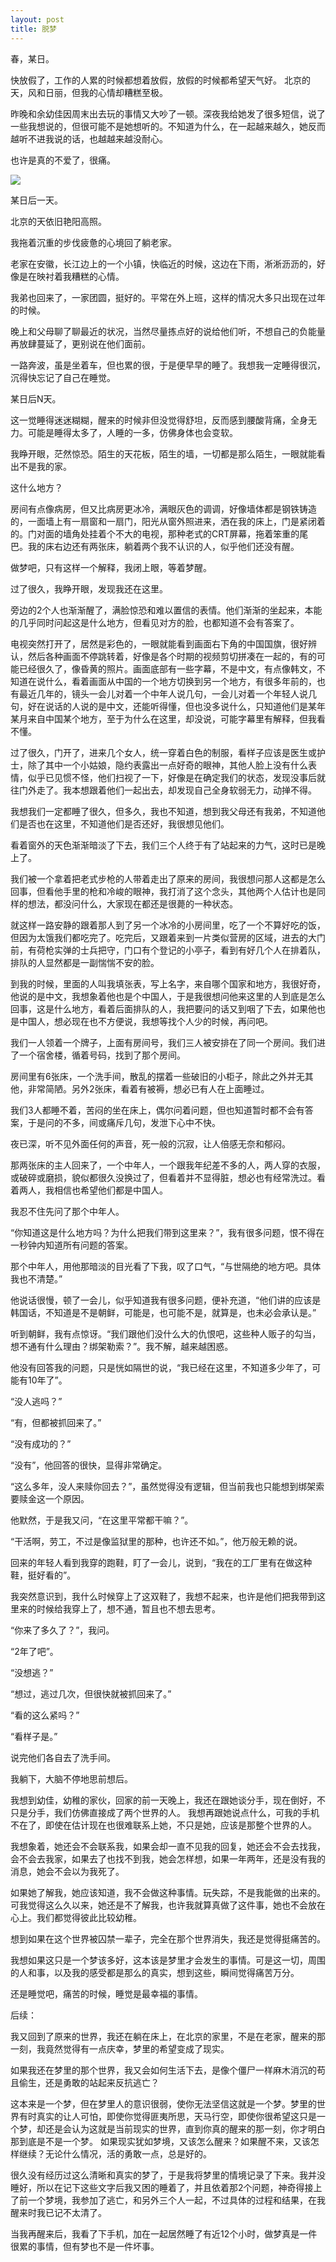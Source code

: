 ```yaml
---
layout: post
title: 脱梦
---
```


春，某日。

快放假了，工作的人累的时候都想着放假，放假的时候都希望天气好。
北京的天，风和日丽，但我的心情却糟糕至极。

昨晚和余幼佳因周末出去玩的事情又大吵了一顿。深夜我给她发了很多短信，说了一些我想说的，但很可能不是她想听的。不知道为什么，在一起越来越久，她反而越听不进我说的话，也越越来越没耐心。

也许是真的不爱了，很痛。

![](/public/img1.png)

某日后一天。

北京的天依旧艳阳高照。

我拖着沉重的步伐疲惫的心境回了躺老家。

老家在安徽，长江边上的一个小镇，快临近的时候，这边在下雨，淅淅沥沥的，好像是在映衬着我糟糕的心情。


我弟也回来了，一家团圆，挺好的。平常在外上班，这样的情况大多只出现在过年的时候。

晚上和父母聊了聊最近的状况，当然尽量拣点好的说给他们听，不想自己的负能量再放肆蔓延了，更别说在他们面前。

一路奔波，虽是坐着车，但也累的很，于是便早早的睡了。我想我一定睡得很沉，沉得快忘记了自己在睡觉。


某日后N天。

这一觉睡得迷迷糊糊，醒来的时候非但没觉得舒坦，反而感到腰酸背痛，全身无力。可能是睡得太多了，人睡的一多，仿佛身体也会变软。

我睁开眼，茫然惊恐。陌生的天花板，陌生的墙，一切都是那么陌生，一眼就能看出不是我的家。

这什么地方？

房间有点像病房，但又比病房更冰冷，满眼灰色的调调，好像墙体都是钢铁铸造的，一面墙上有一扇窗和一扇门，阳光从窗外照进来，洒在我的床上，门是紧闭着的。门对面的墙角处挂着个不大的电视，那种老式的CRT屏幕，拖着笨重的尾巴。我的床右边还有两张床，躺着两个我不认识的人，似乎他们还没有醒。

做梦吧，只有这样一个解释，我闭上眼，等着梦醒。

过了很久，我睁开眼，发现我还在这里。

旁边的2个人也渐渐醒了，满脸惊恐和难以置信的表情。他们渐渐的坐起来，本能的几乎同时问起这是什么地方，但看见对方的脸，也都知道不会有答案了。

电视突然打开了，居然是彩色的，一眼就能看到画面右下角的中国国旗，很好辨认，然后各种画面不停跳转着，好像是各个时期的视频剪切拼凑在一起的，有的可能已经很久了，像昏黄的照片。画面底部有一些字幕，不是中文，有点像韩文，不知道在说什么，看着画面从中国的一个地方切换到另一个地方，有很多年前的，也有最近几年的，镜头一会儿对着一个中年人说几句，一会儿对着一个年轻人说几句，好在说话的人说的是中文，还能听得懂，但也没多说什么，只知道他们是某年某月来自中国某个地方，至于为什么在这里，却没说，可能字幕里有解释，但我看不懂。

过了很久，门开了，进来几个女人，统一穿着白色的制服，看样子应该是医生或护士，除了其中一个小姑娘，隐约表露出一点好奇的眼神，其他人脸上没有什么表情，似乎已见惯不怪，他们扫视了一下，好像是在确定我们的状态，发现没事后就往门外走了。我本想跟着他们一起出去，却发现自己全身软弱无力，动掸不得。

我想我们一定都睡了很久，但多久，我也不知道，想到我父母还有我弟，不知道他们是否也在这里，不知道他们是否还好，我很想见他们。

看着窗外的天色渐渐暗淡了下去，我们三个人终于有了站起来的力气，这时已是晚上了。

我们被一个拿着把老式步枪的人带着走出了原来的房间，我很想问那人这都是怎么回事，但看他手里的枪和冷峻的眼神，我打消了这个念头，其他两个人估计也是同样的想法，都没问什么，大家现在都还是很薨的一种状态。

就这样一路安静的跟着那人到了另一个冰冷的小房间里，吃了一个不算好吃的饭，但因为太饿我们都吃完了。吃完后，又跟着来到一片类似营房的区域，进去的大门前，有荷枪实弹的士兵把守，门口有个登记的小亭子，看到有好几个人在排着队，排队的人显然都是一副惴惴不安的脸。

到我的时候，里面的人叫我填张表，写上名字，来自哪个国家和地方，我很好奇，他说的是中文，我想象着他也是个中国人，于是我很想问他来这里的人到底是怎么回事，这是什么地方，看着后面排队的人，我把要问的话又到咽了下去，如果他也是中国人，想必现在也不方便说，我想等找个人少的时候，再问吧。

我们一人领着一个牌子，上面有房间号，我们三人被安排在了同一个房间。我们进了一个宿舍楼，循着号码，找到了那个房间。

房间里有6张床，一个洗手间，散乱的摆着一些破旧的小柜子，除此之外并无其他，非常简陋。另外2张床，看着有被褥，想必已有人在上面睡过。

我们3人都睡不着，苦闷的坐在床上，偶尔问着问题，但也知道暂时都不会有答案，于是问的不多，间或痛斥几句，发泄下心中不快。

夜已深，听不见外面任何的声音，死一般的沉寂，让人倍感无奈和郁闷。

那两张床的主人回来了，一个中年人，一个跟我年纪差不多的人，两人穿的衣服，或破碎或磨损，貌似都很久没换过了，但看着并不显得脏，想必也有经常洗过。看着两人，我相信也希望他们都是中国人。

我忍不住先问了那个中年人。

“你知道这是什么地方吗？为什么把我们带到这里来？”，我有很多问题，恨不得在一秒钟内知道所有问题的答案。

那个中年人，用他那暗淡的目光看了下我，叹了口气，“与世隔绝的地方吧。具体我也不清楚。”

他说话很慢，顿了一会儿，似乎知道我有很多问题，便补充道，“他们讲的应该是韩国话，不知道是不是朝鲜，可能是，也可能不是，就算是，也未必会承认是。”

听到朝鲜，我有点惊讶。“我们跟他们没什么大的仇恨吧，这些种人贩子的勾当，想不通有什么理由？绑架勒索？”。我不解，越来越困惑。

他没有回答我的问题，只是恍如隔世的说，“我已经在这里，不知道多少年了，可能有10年了”。

“没人逃吗？”

“有，但都被抓回来了。”

“没有成功的？”

“没有”，他回答的很快，显得非常确定。

“这么多年，没人来赎你回去？”，虽然觉得没有逻辑，但当前我也只能想到绑架索要赎金这一个原因。

他默然，于是我又问，“在这里平常都干嘛？”。

“干活啊，劳工，不过是像监狱里的那种，也许还不如。”，他万般无赖的说。

回来的年轻人看到我穿的跑鞋，盯了一会儿，说到，“我在的工厂里有在做这种鞋，挺好看的”。

我突然意识到，我什么时候穿上了这双鞋了，我想不起来，也许是他们把我带到这里来的时候给我穿上了，想不通，暂且也不想去思考。

“你来了多久了？”，我问。

“2年了吧”。

“没想逃？”

“想过，逃过几次，但很快就被抓回来了。”

“看的这么紧吗？”

“看样子是。”

说完他们各自去了洗手间。

我躺下，大脑不停地思前想后。

我想到幼佳，幼稚的家伙，回家的前一天晚上，我还在跟她谈分手，现在倒好，不只是分手，我们仿佛直接成了两个世界的人。
我想再跟她说点什么，可我的手机不在了，即使在估计现在也很难联系上她，不只是她，应该是那整个世界的人。

我想象着，她还会不会联系我，如果会却一直不见我的回复，她还会不会去找我，会不会去我家，如果去了也找不到我，她会怎样想，如果一年两年，还是没有我的消息，她会不会以为我死了。

如果她了解我，她应该知道，我不会做这种事情。玩失踪，不是我能做的出来的。可我觉得这么久以来，她还是不了解我，也许我就算真做了这件事，她也不会放在心上。我们都觉得彼此比较幼稚。

想到如果在这个世界被囚禁一辈子，完全在那个世界消失，我还是觉得挺痛苦的。

我想如果这只是一个梦该多好，这本该是梦里才会发生的事情。可是这一切，周围的人和事，以及我的感受都是那么的真实，想到这些，瞬间觉得痛苦万分。

还是睡觉吧，痛苦的时候，睡觉是最幸福的事情。


后续：

我又回到了原来的世界，我还在躺在床上，在北京的家里，不是在老家，醒来的那一刻，我竟然觉得有一点庆幸，梦里的希望变成了现实。

如果我还在梦里的那个世界，我又会如何生活下去，是像个僵尸一样麻木消沉的苟且偷生，还是勇敢的站起来反抗逃亡？

这本来是一个梦，但在梦里人的意识很弱，使你无法坚信这就是一个梦。梦里的世界有时真实的让人可怕，即使你觉得匪夷所思，天马行空，即使你很希望这只是一个梦，却还是会认为这就是当前现实的世界，直到你真的醒来的那一刻，你才明白那到底是不是一个梦。
如果现实犹如梦境，又该怎么醒来？如果醒不来，又该怎样继续？无论什么情况，活的勇敢一点，总是好的。

很久没有经历过这么清晰和真实的梦了，于是我将梦里的情境记录了下来。我并没睡好，所以在记下这些文字后我又困的睡着了，并且依着那2个问题，神奇得接上了前一个梦境，我参加了逃亡，和另外三个人一起，不过具体的过程和结果，在我醒来时我已记不太清了。

当我再醒来后，我看了下手机，加在一起居然睡了有近12个小时，做梦真是一件很累的事情，但有梦也不是一件坏事。

